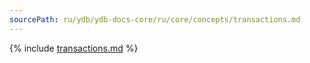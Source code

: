 ```yaml
---
sourcePath: ru/ydb/ydb-docs-core/ru/core/concepts/transactions.md
---
```

{% include [transactions.md](_includes/transactions.md) %}
